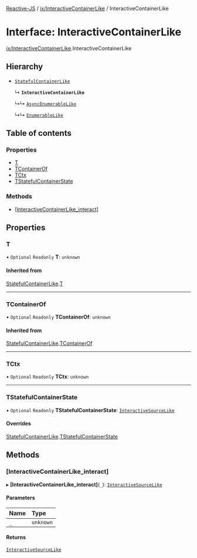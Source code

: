 [Reactive-JS](../README.md) / [ix/InteractiveContainerLike](../modules/ix_InteractiveContainerLike.md) / InteractiveContainerLike

# Interface: InteractiveContainerLike

[ix/InteractiveContainerLike](../modules/ix_InteractiveContainerLike.md).InteractiveContainerLike

## Hierarchy

- [`StatefulContainerLike`](containers_StatefulContainerLike.StatefulContainerLike.md)

  ↳ **`InteractiveContainerLike`**

  ↳↳ [`AsyncEnumerableLike`](ix_AsyncEnumerableLike.AsyncEnumerableLike.md)

  ↳↳ [`EnumerableLike`](ix_EnumerableLike.EnumerableLike.md)

## Table of contents

### Properties

- [T](ix_InteractiveContainerLike.InteractiveContainerLike.md#t)
- [TContainerOf](ix_InteractiveContainerLike.InteractiveContainerLike.md#tcontainerof)
- [TCtx](ix_InteractiveContainerLike.InteractiveContainerLike.md#tctx)
- [TStatefulContainerState](ix_InteractiveContainerLike.InteractiveContainerLike.md#tstatefulcontainerstate)

### Methods

- [[InteractiveContainerLike\_interact]](ix_InteractiveContainerLike.InteractiveContainerLike.md#[interactivecontainerlike_interact])

## Properties

### T

• `Optional` `Readonly` **T**: `unknown`

#### Inherited from

[StatefulContainerLike](containers_StatefulContainerLike.StatefulContainerLike.md).[T](containers_StatefulContainerLike.StatefulContainerLike.md#t)

___

### TContainerOf

• `Optional` `Readonly` **TContainerOf**: `unknown`

#### Inherited from

[StatefulContainerLike](containers_StatefulContainerLike.StatefulContainerLike.md).[TContainerOf](containers_StatefulContainerLike.StatefulContainerLike.md#tcontainerof)

___

### TCtx

• `Optional` `Readonly` **TCtx**: `unknown`

___

### TStatefulContainerState

• `Optional` `Readonly` **TStatefulContainerState**: [`InteractiveSourceLike`](ix_InteractiveSourceLike.InteractiveSourceLike.md)

#### Overrides

[StatefulContainerLike](containers_StatefulContainerLike.StatefulContainerLike.md).[TStatefulContainerState](containers_StatefulContainerLike.StatefulContainerLike.md#tstatefulcontainerstate)

## Methods

### [InteractiveContainerLike\_interact]

▸ **[InteractiveContainerLike_interact]**(`_`): [`InteractiveSourceLike`](ix_InteractiveSourceLike.InteractiveSourceLike.md)

#### Parameters

| Name | Type |
| :------ | :------ |
| `_` | `unknown` |

#### Returns

[`InteractiveSourceLike`](ix_InteractiveSourceLike.InteractiveSourceLike.md)
